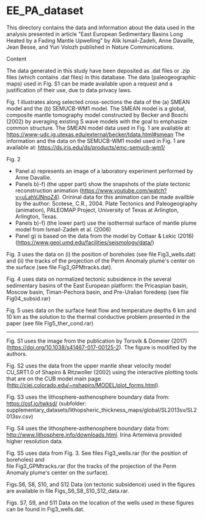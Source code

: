 # EE_PA_dataset

This directory contains the data and information about the data used in the analysis 
presented in article "East European Sedimentary Basins Long Heated by a Fading 
Mantle Upwelling" by Alik Ismail-Zadeh, Anne Davaille, Jean Besse, and Yuri Volozh
published in Nature Communications.

Content

The data generated in this study have been deposited as .dat files or .zip files 
(which contains .dat files) in this database. The data (paleogeographic maps) used 
in Fig. S1 can be made available upon a request and a justification of their use, 
due to data privacy laws.

Fig. 1
illustrates along selected cross-sections the data of the (a) SMEAN model and the 
(b) SEMUCB-WM1 model. The SMEAN model is a global, composite mantle tomography 
model constructed by Becker and Boschi (2002) by averaging existing S wave models 
with the goal to emphasize common structure. The SMEAN model data used in Fig. 1 
are available at: https://www-udc.ig.utexas.edu/external/becker/tdata.html#smean
The information and the data on the SEMUCB-WM1 model used in Fig. 1 are available at:
https://ds.iris.edu/ds/products/emc-semucb-wm1/

Fig. 2
- Panel a) represents an image of a laboratory experiment performed by Anne Davallie. 
- Panels b)-f) (the upper part) show the snapshots of the plate tectonic reconstruction animation 
(https://www.youtube.com/watch?v=uLahVJNnoZ4). Orininal data for this animation can be made 
availble by the author: Scotese, C.R., 2004. Plate Tectonics and Paleogeography (animation), 
PALEOMAP Project, University of Texas at Arlington, Arlington, Texas. 
- Panels b)-f) (the lower part) use the isothermal surface of mantle plume model 
from Ismail-Zadeh et al. (2006)
- Panel g) is based on the data from the model by Cottaar & Lekic (2016) 
(https://www.geol.umd.edu/facilities/seismology/data/) 

Fig. 3 
uses the data on (i) the position of boreholes (see file Fig3_wells.dat) and 
(ii) the tracks of the projection of the Perm Anomaly plume's center on the surface 
(see file Fig3_GPMtracks.dat). 

Fig. 4 
uses data on normalized tectonic subsidence in the several sedimentary basins of the 
East European platform: the Pricaspian basin, Moscow basin, Timan-Pechora basin, and 
Pre-Uralian foredeep (see file Fig04_subsid.rar)

Fig. 5 
uses data  on the surface heat flow and temperature depths 6 km and 10 km 
as the solution to the thermal conductive problem presented in the paper 
(see file FIg5_ther_cond.rar)

****

Fig. S1
uses the image from the publication by Torsvik & Domeier (2017) 
(https://doi.org/10.1038/s41467-017-00125-2). The figure is modified by the authors.

Fig. S2
uses the data from the upper mantle shear velocity model CU_SRT1.0 of 
Shapiro & Ritzwoller (2002) using the interactive plotting tools that are on the 
CUB model main page (http://ciei.colorado.edu/~nshapiro/MODEL/plot_forms.html). 

Fig. S3
uses the lithosphere-asthenosphere boundary data from: https://osf.io/twksd/ 
(subfolder: supplementary_datasets/lithopsheric_thickness_maps/global/SL2013sv/SL2013sv.csv) 

Fig. S4 
uses the lithosphere-asthenosphere boundary data from: 
http://www.lithosphere.info/downloads.html. Irina Artemieva provided higher resolution data.

Fig. S5 
uses data from Fig. 3. See files Fig3_wells.rar (for the position of boreholes) and  
file Fig3_GPMtracks.rar (for the tracks of the projection of the Perm Anomaly plume's 
center on the surface). 

Figs.S6, S8, S10, and S12
Data (on tectonic subsidence) used in the figures are available in file Figs_S6_S8_S10_S12_data.rar.

Figs. S7, S9, and S11 
Data on the location of the wells used in these figures can be found in Fig3_wells.dat.
